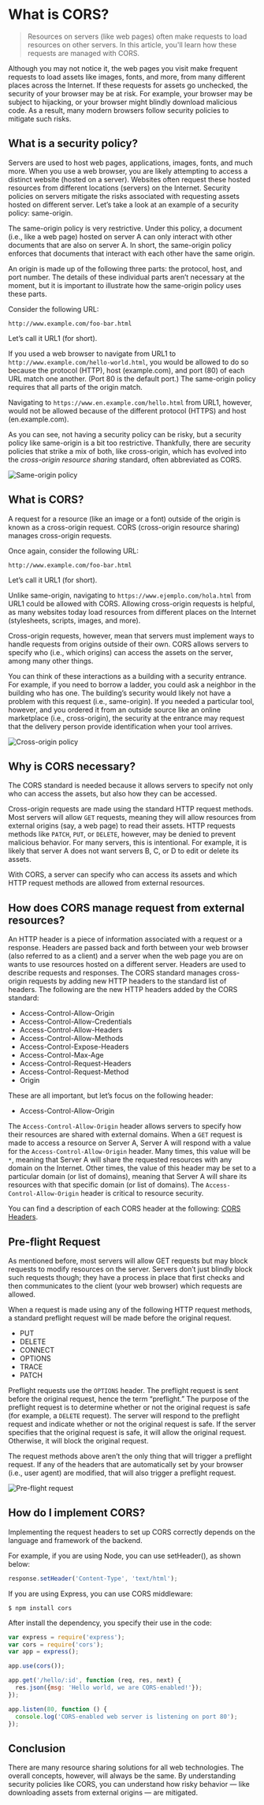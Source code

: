# What is CORS?

> Resources on servers (like web pages) often make requests to load resources on other servers. In this article, you'll learn how these requests are managed with CORS.

Although you may not notice it, the web pages you visit make frequent requests to load assets like images, fonts, and more, from many different places across the Internet. If these requests for assets go unchecked, the security of your browser may be at risk. For example, your browser may be subject to hijacking, or your browser might blindly download malicious code. As a result, many modern browsers follow security policies to mitigate such risks.

## What is a security policy?

Servers are used to host web pages, applications, images, fonts, and much more. When you use a web browser, you are likely attempting to access a distinct website (hosted on a server). Websites often request these hosted resources from different locations (servers) on the Internet. Security policies on servers mitigate the risks associated with requesting assets hosted on different server. Let’s take a look at an example of a security policy: same-origin.

The same-origin policy is very restrictive. Under this policy, a document (i.e., like a web page) hosted on server A can only interact with other documents that are also on server A. In short, the same-origin policy enforces that documents that interact with each other have the same origin.

An origin is made up of the following three parts: the protocol, host, and port number. The details of these individual parts aren’t necessary at the moment, but it is important to illustrate how the same-origin policy uses these parts.

Consider the following URL:

```
http://www.example.com/foo-bar.html
```

Let’s call it URL1 (for short).

If you used a web browser to navigate from URL1 to `http://www.example.com/hello-world.html`, you would be allowed to do so because the protocol (HTTP), host (example.com), and port (80) of each URL match one another. (Port 80 is the default port.) The same-origin policy requires that all parts of the origin match.

Navigating to `https://www.en.example.com/hello.html` from URL1, however, would not be allowed because of the different protocol (HTTPS) and host (en.example.com).

As you can see, not having a security policy can be risky, but a security policy like same-origin is a bit too restrictive. Thankfully, there are security policies that strike a mix of both, like cross-origin, which has evolved into the _cross-origin resource sharing_ standard, often abbreviated as CORS.


![Same-origin policy](path/to/img "same-origin policy")

## What is CORS?

A request for a resource (like an image or a font) outside of the origin is known as a cross-origin request. CORS (cross-origin resource sharing) manages cross-origin requests.

Once again, consider the following URL:

```
http://www.example.com/foo-bar.html
```

Let’s call it URL1 (for short).

Unlike same-origin, navigating to `https://www.ejemplo.com/hola.html` from URL1 could be allowed with CORS. Allowing cross-origin requests is helpful, as many websites today load resources from different places on the Internet (stylesheets, scripts, images, and more).

Cross-origin requests, however, mean that servers must implement ways to handle requests from origins outside of their own. CORS allows servers to specify who (i.e., which origins) can access the assets on the server, among many other things.

You can think of these interactions as a building with a security entrance. For example, if you need to borrow a ladder, you could ask a neighbor in the building who has one. The building’s security would likely not have a problem with this request (i.e., same-origin). If you needed a particular tool, however, and you ordered it from an outside source like an online marketplace (i.e., cross-origin), the security at the entrance may request that the delivery person provide identification when your tool arrives.


![Cross-origin policy](path/to/img "cross-origin policy")

## Why is CORS necessary?

The CORS standard is needed because it allows servers to specify not only who can access the assets, but also how they can be accessed.

Cross-origin requests are made using the standard HTTP request methods. Most servers will allow `GET` requests, meaning they will allow resources from external origins (say, a web page) to read their assets. HTTP requests methods like `PATCH`, `PUT`, or `DELETE`, however, may be denied to prevent malicious behavior. For many servers, this is intentional. For example, it is likely that server A does not want servers B, C, or D to edit or delete its assets.

With CORS, a server can specify who can access its assets and which HTTP request methods are allowed from external resources.

## How does CORS manage request from external resources?

An HTTP header is a piece of information associated with a request or a response. Headers are passed back and forth between your web browser (also referred to as a client) and a server when the web page you are on wants to use resources hosted on a different server. Headers are used to describe requests and responses. The CORS standard manages cross-origin requests by adding new HTTP headers to the standard list of headers. The following are the new HTTP headers added by the CORS standard:

- Access-Control-Allow-Origin
- Access-Control-Allow-Credentials
- Access-Control-Allow-Headers
- Access-Control-Allow-Methods
- Access-Control-Expose-Headers
- Access-Control-Max-Age
- Access-Control-Request-Headers
- Access-Control-Request-Method
- Origin

These are all important, but let’s focus on the following header:

- Access-Control-Allow-Origin

The `Access-Control-Allow-Origin` header allows servers to specify how their resources are shared with external domains. When a `GET` request is made to access a resource on Server A, Server A will respond with a value for the `Access-Control-Allow-Origin` header. Many times, this value will be `*`, meaning that Server A will share the requested resources with any domain on the Internet. Other times, the value of this header may be set to a particular domain (or list of domains), meaning that Server A will share its resources with that specific domain (or list of domains). The `Access-Control-Allow-Origin` header is critical to resource security.

You can find a description of each CORS header at the following: [CORS Headers](https://www.codecademy.com/courses/defending-express-applications-from-sql-injection-xss-csrf-attacks/articles/what-is-cors).

## Pre-flight Request

As mentioned before, most servers will allow GET requests but may block requests to modify resources on the server. Servers don’t just blindly block such requests though; they have a process in place that first checks and then communicates to the client (your web browser) which requests are allowed.

When a request is made using any of the following HTTP request methods, a standard preflight request will be made before the original request.

- PUT
- DELETE
- CONNECT
- OPTIONS
- TRACE
- PATCH

Preflight requests use the `OPTIONS` header. The preflight request is sent before the original request, hence the term “preflight.” The purpose of the preflight request is to determine whether or not the original request is safe (for example, a `DELETE` request). The server will respond to the preflight request and indicate whether or not the original request is safe. If the server specifies that the original request is safe, it will allow the original request. Otherwise, it will block the original request.

The request methods above aren’t the only thing that will trigger a preflight request. If any of the headers that are automatically set by your browser (i.e., user agent) are modified, that will also trigger a preflight request.

![Pre-flight request](path/to/img "pre-flight request")

## How do I implement CORS?

Implementing the request headers to set up CORS correctly depends on the language and framework of the backend.

For example, if you are using Node, you can use setHeader(), as shown below:

```js
response.setHeader('Content-Type', 'text/html');
```

If you are using Express, you can use CORS middleware:

```
$ npm install cors
```

After install the dependency, you specify their use in the code:

```js
var express = require('express');
var cors = require('cors');
var app = express();

app.use(cors());

app.get('/hello/:id', function (req, res, next) {
  res.json({msg: 'Hello world, we are CORS-enabled!'});
});

app.listen(80, function () {
  console.log('CORS-enabled web server is listening on port 80');
});
```

## Conclusion

There are many resource sharing solutions for all web technologies. The overall concepts, however, will always be the same. By understanding security policies like CORS, you can understand how risky behavior — like downloading assets from external origins — are mitigated.
